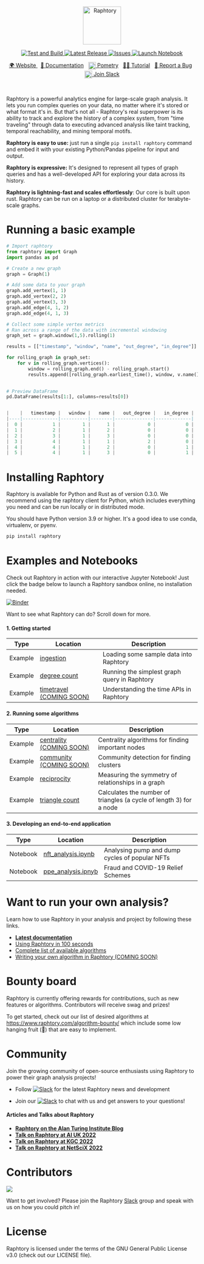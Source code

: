<br>
<p align="center">
  <img src="https://user-images.githubusercontent.com/6665739/130641943-fa7fcdb8-a0e7-4aa4-863f-3df61b5de775.png" alt="Raphtory" height="100"/>
</p>
<p align="center">
</p>


<p align="center">
<a href="https://github.com/Raphtory/Raphtory/actions/workflows/test.yml/badge.svg">
<img alt="Test and Build" src="https://github.com/Raphtory/Raphtory/actions/workflows/test.yml/badge.svg" />
</a>
<a href="https://github.com/Raphtory/Raphtory/releases">
<img alt="Latest Release" src="https://img.shields.io/github/v/release/Raphtory/Raphtory?color=brightgreen&include_prereleases" />
</a>
<a href="https://github.com/Raphtory/Raphtory/issues">
<img alt="Issues" src="https://img.shields.io/github/issues/Raphtory/Raphtory?color=brightgreen" />
</a>
<a href="https://mybinder.org/v2/gh/Raphtory/Raphtory/master?labpath=examples%2Fpy%2Flotr%2Flotr.ipynb">
<img alt="Launch Notebook" src="https://mybinder.org/badge_logo.svg" />
</a>
</p>
<p align="center">
<a href="https://www.raphtory.com">🌍 Website </a>
&nbsp
<a href="https://docs.raphtory.com/">📒 Documentation</a>
&nbsp 
<a href="https://www.pometry.com"><img src="https://user-images.githubusercontent.com/6665739/202438989-2859f8b8-30fb-4402-820a-563049e1fdb3.png" height="20" align="center"/> Pometry</a> 
&nbsp
<a href="https://docs.raphtory.com/en/master/Introduction/ingestion.html">🧙🏻‍ Tutorial</a> 
&nbsp
<a href="https://github.com/Raphtory/Raphtory/issues">🐛 Report a Bug</a> 
&nbsp
<a href="https://join.slack.com/t/raphtory/shared_invite/zt-xbebws9j-VgPIFRleJFJBwmpf81tvxA"><img src="https://user-images.githubusercontent.com/6665739/154071628-a55fb5f9-6994-4dcf-be03-401afc7d9ee0.png" height="20" align="center"/> Join Slack</a> 
</p>

<br>

Raphtory is a powerful analytics engine for large-scale graph analysis. It lets you run complex queries on your data, 
no matter where it's stored or what format it's in. But that's not all - Raphtory's real superpower is its ability to 
track and explore the history of a complex system, from "time traveling" through data to executing advanced analysis 
like taint tracking, temporal reachability, and mining temporal motifs.

**Raphtory is easy to use:** just run a single `pip install raphtory` command and embed it with your existing Python/Pandas pipeline for input and output.

**Raphtory is expressive:** It's designed to represent all types of graph queries and has a well-developed API for exploring your data across its history.

**Raphtory is lightning-fast and scales effortlessly**: Our core is built upon rust. Raphtory can be run on a laptop or a distributed cluster for terabyte-scale graphs.



# Running a basic example

```python
# Import raphtory
from raphtory import Graph
import pandas as pd

# Create a new graph
graph = Graph(1)

# Add some data to your graph
graph.add_vertex(1, 1)
graph.add_vertex(2, 2)
graph.add_vertex(3, 3)
graph.add_edge(4, 1, 2)
graph.add_edge(4, 1, 3)

# Collect some simple vertex metrics
# Ran across a range of the data with incremental windowing
graph_set = graph.window(1,5).rolling(1)

results = [["timestamp", "window", "name", "out_degree", "in_degree"]]

for rolling_graph in graph_set:
    for v in rolling_graph.vertices():
        window = rolling_graph.end() - rolling_graph.start()
        results.append([rolling_graph.earliest_time(), window, v.name(), v.out_degree(), v.in_degree()])
    

# Preview DataFrame
pd.DataFrame(results[1:], columns=results[0])
```

```a

|    |   timestamp |   window |   name |   out_degree |   in_degree |
|----|-------------|----------|--------|--------------|-------------|
|  0 |           1 |        1 |      1 |            0 |           0 |
|  1 |           2 |        1 |      2 |            0 |           0 |
|  2 |           3 |        1 |      3 |            0 |           0 |
|  3 |           4 |        1 |      1 |            2 |           0 |
|  4 |           4 |        1 |      2 |            0 |           1 |
|  5 |           4 |        1 |      3 |            0 |           1 |
```

# Installing Raphtory 

Raphtory is available for Python and Rust as of version 0.3.0. We recommend using the raphtory client for Python, which includes everything you need and can be run locally or in distributed mode.

You should have Python version 3.9 or higher. It's a good idea to use conda, virtualenv, or pyenv. 

```bash
pip install raphtory
``` 

# Examples and Notebooks

Check out Raphtory in action with our interactive Jupyter Notebook! Just click the badge below to launch a Raphtory sandbox online, no installation needed.

 [![Binder](https://mybinder.org/badge_logo.svg)](https://mybinder.org/v2/gh/Raphtory/Raphtory/master?labpath=examples%2Fpy%2Flotr%2Flotr.ipynb) 

Want to see what Raphtory can do? Scroll down for more.

#### 1. Getting started

| Type | Location                                                                                | Description |
| ------------- |-----------------------------------------------------------------------------------------| ------------- |
| Example | <a href="https://docs.raphtory.com/en/master/Introduction/ingestion.html">ingestion</a> | Loading some sample data into Raphtory |
| Example | <a href="https://docs.raphtory.com/en/v0.0.11/install/python/raphtory.html#Running-your-first-Query">degree count</a>  | Running the simplest graph query in Raphtory|
| Example | <a href="">timetravel (COMING SOON)</a>                                                 | Understanding the time APIs in Raphtory |

#### 2. Running some algorithms 

| Type | Location                                                                                                                                             | Description                                                         |
| ------------- |------------------------------------------------------------------------------------------------------------------------------------------------------|---------------------------------------------------------------------|
| Example | <a href="">centrality (COMING SOON)</a>                                                                                                              | Centrality algorithms for finding important nodes                   |
| Example | <a href="">community (COMING SOON)</a>                                                                                                               | Community detection for finding clusters                            |
| Example | <a href="https://docs.raphtory.com/en/v0.0.11/api/_autosummary/raphtory.algorithms.html#raphtory.algorithms.global_reciprocity">reciprocity</a>      | Measuring the symmetry of relationships in a graph                  |
| Example | <a href="https://docs.raphtory.com/en/v0.0.11/api/_autosummary/raphtory.algorithms.html#raphtory.algorithms.local_triangle_count">triangle count</a> | Calculates the number of triangles (a cycle of length 3) for a node |

#### 3. Developing an end-to-end application

| Type | Location                                                                                                                                    | Description |
| ------------- |---------------------------------------------------------------------------------------------------------------------------------------------| ------------- |
| Notebook | <a href="https://github.com/Raphtory/Raphtory/blob/master/examples/py/nft/nft_analysis.ipynb">nft_analysis.ipynb</a>                        | Analysing pump and dump cycles of popular NFTs |
| Notebook | <a href="https://github.com/Raphtory/Raphtory/blob/master/examples/py/companies-house/companies_house_example.ipynb">ppe_analysis.ipnyb</a> | Fraud and COVID-19 Relief Schemes |

# Want to run your own analysis?
Learn how to use Raphtory in your analysis and project by following these links.

- **[Latest documentation](https://docs.raphtory.com/)**
- [Using Raphtory in 100 seconds](https://docs.raphtory.com/en/master/Introduction/ingestion.html)
- [Complete list of available algorithms](https://docs.raphtory.com/en/v0.0.11/api/_autosummary/raphtory.algorithms.html)
- [Writing your own algorithm in Raphtory (COMING SOON)]()

# Bounty board

Raphtory is currently offering rewards for contributions, such as new features or algorithms. Contributors will receive swag and prizes! 

To get started, check out our list of desired algorithms at https://www.raphtory.com/algorithm-bounty/ which include some low hanging fruit (🍇) that are easy to implement. 


# Community  
Join the growing community of open-source enthusiasts using Raphtory to power their graph analysis projects!

- Follow [![Slack](https://img.shields.io/twitter/follow/raphtory?label=@raphtory)](https://twitter.com/raphtory) for the latest Raphtory news and development

- Join our [![Slack](https://img.shields.io/badge/community-Slack-red)](https://join.slack.com/t/raphtory/shared_invite/zt-xbebws9j-VgPIFRleJFJBwmpf81tvxA) to chat with us and get answers to your questions!


#### Articles and Talks about Raphtory
- **[Raphtory on the Alan Turing Institute Blog](https://www.turing.ac.uk/blog/just-add-time-dizzying-potential-dynamic-graphs)**
- **[Talk on Raphtory at AI UK 2022](https://www.youtube.com/watch?v=7S9Ymnih-YM&list=PLuD_SqLtxSdVEUsCYlb5XjWm9D6WuNKEz&index=9)**
- **[Talk on Raphtory at KGC 2022](https://www.youtube.com/watch?v=37S4bSN5EaU)**
- **[Talk on Raphtory at NetSciX 2022](https://www.youtube.com/watch?v=QxhrONca4FE)**


# Contributors

<a href="https://github.com/raphtory/raphtory/graphs/contributors"><img src="https://contrib.rocks/image?repo=raphtory/raphtory"/></a>

Want to get involved? Please join the Raphtory [Slack](https://join.slack.com/t/raphtory/shared_invite/zt-xbebws9j-VgPIFRleJFJBwmpf81tvxA) group and speak with us on how you could pitch in!

# License  

Raphtory is licensed under the terms of the GNU General Public License v3.0 (check out our LICENSE file).



